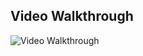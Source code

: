## Video Walkthrough 
<img src='http://i.imgur.com/bldlSUp.gifv' title='Video Walkthrough' width='' alt='Video Walkthrough' />

